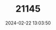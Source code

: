 ---
title: "21145"
category: "Suncus malayanus"
draft: false
date: 2024-02-22 13:03:50
languages:
  English: ["Malayan Pygmy Shrew"]
---
